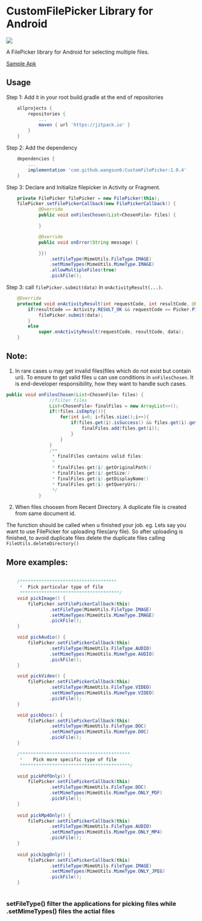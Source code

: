 # CustomFilePicker Library for Android

[![](https://jitpack.io/v/wangsun6/CustomFilePicker.svg)](https://jitpack.io/#wangsun6/CustomFilePicker)

A FilePicker library for Android for selecting multiple files.

[Sample Apk](https://github.com/jaiselrahman/FilePicker/releases/download/1.2.0/app-release.apk)


## Usage

Step 1: Add it in your root build.gradle at the end of repositories

```gradle
    allprojects {
        repositories {
            ...
            maven { url 'https://jitpack.io' }
        }
    }
```

Step 2: Add the dependency

```gradle
    dependencies {
        ...
        implementation 'com.github.wangsun6:CustomFilePicker:1.0.4'
    }
```

Step 3: Declare and Initialize filepicker in Activity or Fragment.

```java
    private FilePicker filePicker = new FilePicker(this);
    filePicker.setFilePickerCallback(new FilePickerCallback() {
            @Override
            public void onFilesChosen(List<ChosenFile> files) {

            }

            @Override
            public void onError(String message) {

            }})
                .setFileType(MimeUtils.FileType.IMAGE)
                .setMimeTypes(MimeUtils.MimeType.IMAGE)
                .allowMultipleFiles(true) 
                .pickFile();
```

Step 3: call ```filePicker.submit(data)``` in ```onActivityResult(...)```.

```java
    @Override
    protected void onActivityResult(int requestCode, int resultCode, @Nullable Intent data) {
        if(resultCode == Activity.RESULT_OK && requestCode == Picker.PICK_FILE){
            filePicker.submit(data);
        }
        else
            super.onActivityResult(requestCode, resultCode, data);
    }
```

## Note:
1. In rare cases u may get invalid files(files which do not exist but contain uri). To ensure to get valid files u can use conditions in ```onFilesChosen```. It is end-developer responsibility, how they want to handle such cases.

```java
public void onFilesChosen(List<ChosenFile> files) {
                //filter files
                List<ChosenFile> finalFiles = new ArrayList<>();
                if(!files.isEmpty()){
                    for(int i=0; i<files.size();i++){
                        if(files.get(i).isSuccess() && files.get(i).getSize()!=0){
                            finalFiles.add(files.get(i));
                        }
                    }
                }
                /**
                 * finalFiles contains valid files:
                 *
                 * finalFiles.get(i).getOriginalPath()
                 * finalFiles.get(i).getSize()
                 * finalFiles.get(i).getDisplayName()
                 * finalFiles.get(i).getQueryUri()
                 */
            }
```

2. When files choosen from Recent Directory. A duplicate file is created from same document id.

The function should be called when u finished your job.
eg. Lets say you want to use FilePicker for uploading files(any file). So after uploading is finished, to avoid duplicate files delete the duplicate files calling ```FileUtils.deleteDirectory()```

## More examples:

```Java

    /************************************
     *  Pick particular type of file
     *************************************/
    void pickImage() {
        filePicker.setFilePickerCallback(this)
                .setFileType(MimeUtils.FileType.IMAGE)
                .setMimeTypes(MimeUtils.MimeType.IMAGE)
                .pickFile();
    }

    void pickAudio() {
        filePicker.setFilePickerCallback(this)
                .setFileType(MimeUtils.FileType.AUDIO)
                .setMimeTypes(MimeUtils.MimeType.AUDIO)
                .pickFile();
    }

    void pickVideo() {
        filePicker.setFilePickerCallback(this)
                .setFileType(MimeUtils.FileType.VIDEO)
                .setMimeTypes(MimeUtils.MimeType.VIDEO)
                .pickFile();
    }

    void pickDocs() {
        filePicker.setFilePickerCallback(this)
                .setFileType(MimeUtils.FileType.DOC)
                .setMimeTypes(MimeUtils.MimeType.DOC)
                .pickFile();
    }

    /*****************************************
     *    Pick more specific type of file
     *****************************************/

    void pickPdfOnly() {
        filePicker.setFilePickerCallback(this)
                .setFileType(MimeUtils.FileType.DOC)
                .setMimeTypes(MimeUtils.MimeType.ONLY_PDF)
                .pickFile();
    }
    
    void pickMp4Only() {
        filePicker.setFilePickerCallback(this)
                .setFileType(MimeUtils.FileType.AUDIO)
                .setMimeTypes(MimeUtils.MimeType.ONLY_MP4)
                .pickFile();
    }
    
    void pickJpgOnly() {
        filePicker.setFilePickerCallback(this)
                .setFileType(MimeUtils.FileType.IMAGE)
                .setMimeTypes(MimeUtils.MimeType.ONLY_JPEG)
                .pickFile();
    }
    
```

### setFileType() filter the applications for picking files while .setMimeTypes() files the actial files



